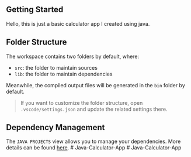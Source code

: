 ## Getting Started

Hello, this is just a basic calculator app I created using java. 

## Folder Structure

The workspace contains two folders by default, where:

- `src`: the folder to maintain sources
- `lib`: the folder to maintain dependencies

Meanwhile, the compiled output files will be generated in the `bin` folder by default.

> If you want to customize the folder structure, open `.vscode/settings.json` and update the related settings there.

## Dependency Management

The `JAVA PROJECTS` view allows you to manage your dependencies. More details can be found [here](https://github.com/microsoft/vscode-java-dependency#manage-dependencies).
#   J a v a - C a l c u l a t o r - A p p 
 
 #   J a v a - C a l c u l a t o r - A p p 
 
 
